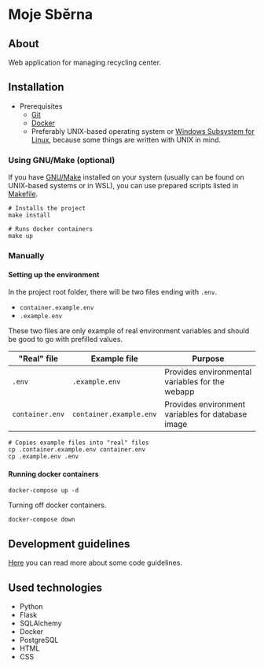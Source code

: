 # Moje Sběrna

## About

Web application for managing recycling center.

## Installation
- Prerequisites
  - [Git](https://git-scm.com/downloads)
  - [Docker](https://docs.docker.com/get-docker/)
  - Preferably UNIX-based operating system
  or [Windows Subsystem for Linux](https://learn.microsoft.com/en-us/windows/wsl/install), because some things
  are written with UNIX in mind.

### Using GNU/Make (optional)

If you have [GNU/Make](https://www.gnu.org/software/make/#download) installed on your system (usually can be found on
UNIX-based systems or in WSL), you can use prepared scripts listed in [Makefile](Makefile).

```shell
# Installs the project
make install 

# Runs docker containers
make up
```

### Manually

#### Setting up the environment

In the project root folder, there will be two files ending with `.env`.

- `container.example.env`
- `.example.env`

These two files are only example of real environment variables and should be good to go with prefilled values.

| "Real" file     | Example file            | Purpose                                           |
|-----------------|-------------------------|---------------------------------------------------|
| `.env`          | `.example.env`          | Provides environmental variables for the webapp   |
| `container.env` | `container.example.env` | Provides environment variables for database image | 

```shell
# Copies example files into "real" files
cp .container.example.env container.env
cp .example.env .env
```

#### Running docker containers
```shell
docker-compose up -d
```

Turning off docker containers.
```shell
docker-compose down 
```

## Development guidelines

[Here](docs/CONTRIBUTING.md) you can read more about some code guidelines.

## Used technologies

- Python
- Flask
- SQLAlchemy
- Docker
- PostgreSQL
- HTML
- CSS
